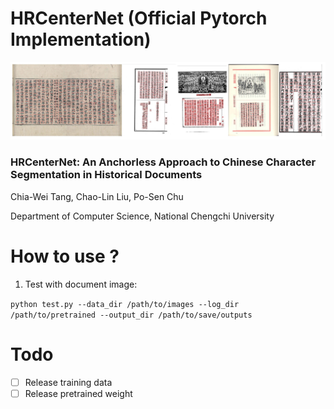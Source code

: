 # HRCenterNet (Official Pytorch Implementation)

![results](https://github.com/Tverous/HRCenterNet/blob/main/images/results.JPG)

### HRCenterNet: An Anchorless Approach to Chinese Character Segmentation in Historical Documents
Chia-Wei Tang, Chao-Lin Liu, Po-Sen Chu

Department of Computer Science, National Chengchi University


# How to use ?

1) Test with document image:

`python test.py --data_dir /path/to/images --log_dir /path/to/pretrained --output_dir /path/to/save/outputs`

# Todo
- [ ] Release training data
- [ ] Release pretrained weight
